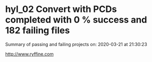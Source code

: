# hyl_02 Convert with PCDs completed with 0 % success and 182 failing files

Summary of passing and failing projects on: 2020-03-21 at 21:30:23

http://www.ryffine.com

